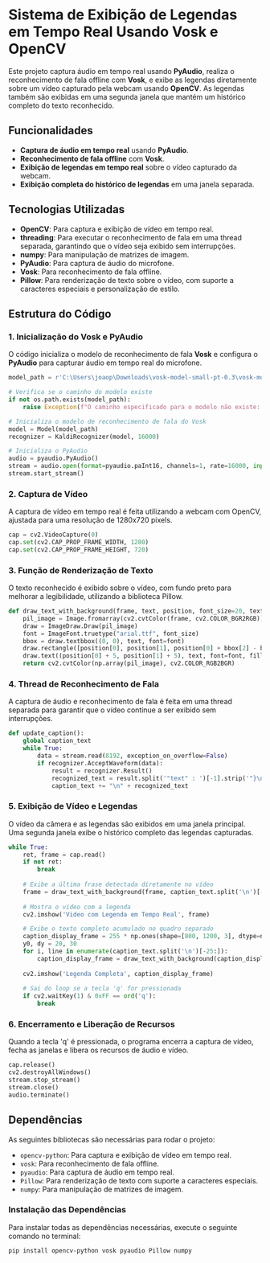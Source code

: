# Sistema de Exibição de Legendas em Tempo Real Usando Vosk e OpenCV

Este projeto captura áudio em tempo real usando **PyAudio**, realiza o reconhecimento de fala offline com **Vosk**, e exibe as legendas diretamente sobre um vídeo capturado pela webcam usando **OpenCV**. As legendas também são exibidas em uma segunda janela que mantém um histórico completo do texto reconhecido.

## Funcionalidades

- **Captura de áudio em tempo real** usando **PyAudio**.
- **Reconhecimento de fala offline** com **Vosk**.
- **Exibição de legendas em tempo real** sobre o vídeo capturado da webcam.
- **Exibição completa do histórico de legendas** em uma janela separada.

## Tecnologias Utilizadas

- **OpenCV**: Para captura e exibição de vídeo em tempo real.
- **threading**: Para executar o reconhecimento de fala em uma thread separada, garantindo que o vídeo seja exibido sem interrupções.
- **numpy**: Para manipulação de matrizes de imagem.
- **PyAudio**: Para captura de áudio do microfone.
- **Vosk**: Para reconhecimento de fala offline.
- **Pillow**: Para renderização de texto sobre o vídeo, com suporte a caracteres especiais e personalização de estilo.

## Estrutura do Código

### 1. Inicialização do Vosk e PyAudio

O código inicializa o modelo de reconhecimento de fala **Vosk** e configura o **PyAudio** para capturar áudio em tempo real do microfone.

```python
model_path = r'C:\Users\joaop\Downloads\vosk-model-small-pt-0.3\vosk-model-small-pt-0.3'

# Verifica se o caminho do modelo existe
if not os.path.exists(model_path):
    raise Exception(f"O caminho especificado para o modelo não existe: {model_path}")

# Inicializa o modelo de reconhecimento de fala do Vosk
model = Model(model_path)
recognizer = KaldiRecognizer(model, 16000)

# Inicializa o PyAudio
audio = pyaudio.PyAudio()
stream = audio.open(format=pyaudio.paInt16, channels=1, rate=16000, input=True, frames_per_buffer=8192)
stream.start_stream() 
```

### 2. Captura de Vídeo
A captura de vídeo em tempo real é feita utilizando a webcam com OpenCV, ajustada para uma resolução de 1280x720 pixels. 
```python
cap = cv2.VideoCapture(0)
cap.set(cv2.CAP_PROP_FRAME_WIDTH, 1280)
cap.set(cv2.CAP_PROP_FRAME_HEIGHT, 720)
```

### 3. Função de Renderização de Texto
O texto reconhecido é exibido sobre o vídeo, com fundo preto para melhorar a legibilidade, utilizando a biblioteca Pillow.
```python
def draw_text_with_background(frame, text, position, font_size=20, text_color=(255, 255, 255), bg_color=(0, 0, 0)):
    pil_image = Image.fromarray(cv2.cvtColor(frame, cv2.COLOR_BGR2RGB))
    draw = ImageDraw.Draw(pil_image)
    font = ImageFont.truetype("arial.ttf", font_size)
    bbox = draw.textbbox((0, 0), text, font=font)
    draw.rectangle([position[0], position[1], position[0] + bbox[2] - bbox[0] + 10, position[1] + bbox[3] - bbox[1] + 10], fill=bg_color)
    draw.text((position[0] + 5, position[1] + 5), text, font=font, fill=text_color)
    return cv2.cvtColor(np.array(pil_image), cv2.COLOR_RGB2BGR)
```

### 4. Thread de Reconhecimento de Fala
A captura de áudio e reconhecimento de fala é feita em uma thread separada para garantir que o vídeo continue a ser exibido sem interrupções.
```python
def update_caption():
    global caption_text
    while True:
        data = stream.read(8192, exception_on_overflow=False)
        if recognizer.AcceptWaveform(data):
            result = recognizer.Result()
            recognized_text = result.split('"text" : ')[-1].strip('"}\n')
            caption_text += "\n" + recognized_text
```

### 5. Exibição de Vídeo e Legendas
O vídeo da câmera e as legendas são exibidos em uma janela principal. Uma segunda janela exibe o histórico completo das legendas capturadas.
```python
while True:
    ret, frame = cap.read()
    if not ret:
        break
    
    # Exibe a última frase detectada diretamente no vídeo
    frame = draw_text_with_background(frame, caption_text.split('\n')[-1], (10, 50), font_size=20)
    
    # Mostra o vídeo com a legenda
    cv2.imshow('Video com Legenda em Tempo Real', frame)

    # Exibe o texto completo acumulado no quadro separado
    caption_display_frame = 255 * np.ones(shape=[800, 1200, 3], dtype=np.uint8)
    y0, dy = 20, 30
    for i, line in enumerate(caption_text.split('\n')[-25:]):
        caption_display_frame = draw_text_with_background(caption_display_frame, line, (10, y0 + i * dy), font_size=20)
    
    cv2.imshow('Legenda Completa', caption_display_frame)
    
    # Sai do loop se a tecla 'q' for pressionada
    if cv2.waitKey(1) & 0xFF == ord('q'):
        break
```

### 6. Encerramento e Liberação de Recursos
Quando a tecla 'q' é pressionada, o programa encerra a captura de vídeo, fecha as janelas e libera os recursos de áudio e vídeo.
```python
cap.release()
cv2.destroyAllWindows()
stream.stop_stream()
stream.close()
audio.terminate()
```

## Dependências

As seguintes bibliotecas são necessárias para rodar o projeto:

- `opencv-python`: Para captura e exibição de vídeo em tempo real.
- `vosk`: Para reconhecimento de fala offline.
- `pyaudio`: Para captura de áudio em tempo real.
- `Pillow`: Para renderização de texto com suporte a caracteres especiais.
- `numpy`: Para manipulação de matrizes de imagem.

### Instalação das Dependências

Para instalar todas as dependências necessárias, execute o seguinte comando no terminal:

```bash
pip install opencv-python vosk pyaudio Pillow numpy
```
